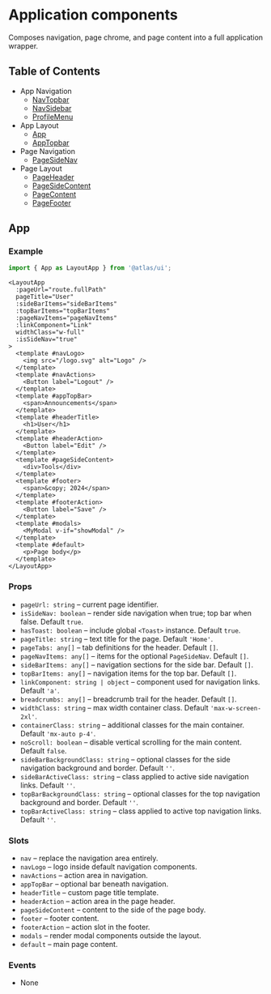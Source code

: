 # Application components

Composes navigation, page chrome, and page content into a full application wrapper.

## Table of Contents

- App Navigation
  - [NavTopbar](application/nav-topbar.md)
  - [NavSidebar](application/nav-sidebar.md)
  - [ProfileMenu](application/profile-menu.md)
- App Layout
  - [App](#app)
  - [AppTopbar](application/app-topbar.md)
- Page Navigation
  - [PageSideNav](application/page-side-nav.md)
- Page Layout
  - [PageHeader](application/page-header.md)
  - [PageSideContent](application/page-side-content.md)
  - [PageContent](application/page-content.md)
  - [PageFooter](application/page-footer.md)

## App

### Example
```ts
import { App as LayoutApp } from '@atlas/ui';
```

```vue
<LayoutApp
  :pageUrl="route.fullPath"
  pageTitle="User"
  :sideBarItems="sideBarItems"
  :topBarItems="topBarItems"
  :pageNavItems="pageNavItems"
  :linkComponent="Link"
  widthClass="w-full"
  :isSideNav="true"
>
  <template #navLogo>
    <img src="/logo.svg" alt="Logo" />
  </template>
  <template #navActions>
    <Button label="Logout" />
  </template>
  <template #appTopBar>
    <span>Announcements</span>
  </template>
  <template #headerTitle>
    <h1>User</h1>
  </template>
  <template #headerAction>
    <Button label="Edit" />
  </template>
  <template #pageSideContent>
    <div>Tools</div>
  </template>
  <template #footer>
    <span>&copy; 2024</span>
  </template>
  <template #footerAction>
    <Button label="Save" />
  </template>
  <template #modals>
    <MyModal v-if="showModal" />
  </template>
  <template #default>
    <p>Page body</p>
  </template>
</LayoutApp>
```

### Props
- `pageUrl: string` – current page identifier.
- `isSideNav: boolean` – render side navigation when true; top bar when false. Default `true`.
- `hasToast: boolean` – include global `<Toast>` instance. Default `true`.
- `pageTitle: string` – text title for the page. Default `'Home'`.
- `pageTabs: any[]` – tab definitions for the header. Default `[]`.
- `pageNavItems: any[]` – items for the optional `PageSideNav`. Default `[]`.
- `sideBarItems: any[]` – navigation sections for the side bar. Default `[]`.
- `topBarItems: any[]` – navigation items for the top bar. Default `[]`.
- `linkComponent: string | object` – component used for navigation links. Default `'a'`.
- `breadcrumbs: any[]` – breadcrumb trail for the header. Default `[]`.
- `widthClass: string` – max width container class. Default `'max-w-screen-2xl'`.
- `containerClass: string` – additional classes for the main container. Default `'mx-auto p-4'`.
- `noScroll: boolean` – disable vertical scrolling for the main content. Default `false`.
- `sideBarBackgroundClass: string` – optional classes for the side navigation background and border. Default `''`.
- `sideBarActiveClass: string` – class applied to active side navigation links. Default `''`.
- `topBarBackgroundClass: string` – optional classes for the top navigation background and border. Default `''`.
- `topBarActiveClass: string` – class applied to active top navigation links. Default `''`.

### Slots
- `nav` – replace the navigation area entirely.
- `navLogo` – logo inside default navigation components.
- `navActions` – action area in navigation.
- `appTopBar` – optional bar beneath navigation.
- `headerTitle` – custom page title template.
- `headerAction` – action area in the page header.
- `pageSideContent` – content to the side of the page body.
- `footer` – footer content.
- `footerAction` – action slot in the footer.
- `modals` – render modal components outside the layout.
- `default` – main page content.

### Events
- None

